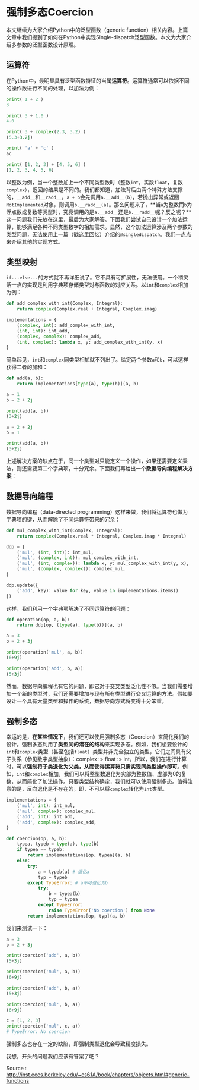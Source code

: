 # 强制多态Coercion

本文继续为大家介绍Python中的泛型函数（generic function）相关内容。上篇文章中我们提到了如何在Python中实现Single-dispatch泛型函数。本文为大家介绍多参数的泛型函数设计原理。

## 运算符

在Python中，最明显具有泛型函数特征的当属**运算符**。运算符通常可以依据不同的操作数进行不同的处理，以加法为例：

```python
print( 1 + 2 )
3

print( 3 + 1.0 )
4.0

print( 3 + complex(2.3, 3.2) )
(5.3+3.2j)

print( 'a' + 'c' )
ac

print( [1, 2, 3] + [4, 5, 6] )
[1, 2, 3, 4, 5, 6]
```

以整数为例，当一个整数加上一个不同类型数时（整数`int`，实数`float`，复数`complex`），返回的结果是不同的。我们都知道，加法背后由两个特殊方法支撑的，`__add__`和`__radd__`。`a + b`会先调用`a.__add__(b)`，若抛出异常或返回`NotImplemented`对象，则调用`b.__radd__(a)`。那么问题来了，**当`a`为整数而`b`为浮点数或复数等类型时，究竟调用的是`a.__add__`还是`b.__radd__`呢？反之呢？**这一问题我们先放在这里，最后为大家解答。下面我们尝试自己设计一个加法运算，能够满足各种不同类型数字的相加需求。显然，这个加法运算涉及两个参数的类型问题，无法使用上一篇（戳这里回忆）介绍的`@singledispatch`。我们一点点来介绍其他的实现方式。

## 类型映射

`if...else...`的方式就不再详细说了。它不具有可扩展性，无法使用。一个稍灵活一点的实现是利用字典项存储类型对与函数的对应关系。以`int`和`complex`相加为例：

```python
def add_complex_with_int(Complex, Integral):
    return complex(Complex.real + Integral, Complex.imag)

implementations = {
    (complex, int): add_complex_with_int,
    (int, int): int_add,
    (complex, complex): complex_add,
    (int, complex): lambda x, y: add_complex_with_int(y, x)
}
```

简单起见，`int`和`complex`同类型相加就不列出了。给定两个参数`a`和`b`，可以这样获得二者的加和：

```python
def add(a, b):
    return implementations[type(a), type(b)](a, b)

a = 1
b = 2 + 2j

print(add(a, b))
(3+2j)

a = 2 + 2j
b = 1

print(add(a, b))
(3+2j)
```

上述解决方案的缺点在于，同一个类型对只能定义一个操作，如果还需要定义乘法，则还需要第二个字典项，十分冗余。下面我们再给出一个**数据导向编程解决方案**：

## 数据导向编程

数据导向编程（data-directed programming）这样来做，我们将运算符也做为字典项的键，从而解除了不同运算符带来的冗余：

```python
def mul_complex_with_int(Complex, Integral):
    return complex(Complex.real * Integral, Complex.imag * Integral)

ddp = {
    ('mul', (int, int)): int_mul,
    ('mul', (complex, int)): mul_complex_with_int,
    ('mul', (int, complex)): lambda x, y: mul_complex_with_int(y, x),
    ('mul', (complex, complex)): complex_mul,
}

ddp.update({
    ('add', key): value for key, value in implementations.items()
})
```

这样，我们利用一个字典项解决了不同运算符的问题：

```python
def operation(op, a, b):
    return ddp[op, (type(a), type(b))](a, b)

a = 3
b = 2 + 3j

print(operation('mul', a, b))
(6+9j)

print(operation('add', b, a))
(5+3j)
```

然而，数据导向编程也有它的问题，即它对于交叉类型泛化性不够。当我们需要增加一个新的类型时，我们还需要增加与现有所有类型进行交叉运算的方法。假如要设计一个具有大量类型和操作的系统，数据导向方式将变得十分笨重。

## 强制多态

幸运的是，**在某些情况下**，我们还可以使用强制多态（Coercion）来简化我们的设计。强制多态利用了**类型间的潜在的结构**来实现多态。例如，我们想要设计的`int`和`complex`类型（甚至包括`float`）类型并非完全独立的类型，它们之间具有父子关系（参见数字类型抽象）：complex :> float :> int。所以，我们在进行计算时，可以**强制将子类退化为父类，从而使得运算符只需实现同类型操作即可**。例如，`int`和`complex`相加，我们可以将整型数退化为实部为整数值、虚部为0的复数，从而简化了加法操作。只要类型结构确定，我们就可以使用强制多态。值得注意的是，反向退化是不存在的，即，不可以将`complex`转化为`int`类型。

```python
implementations = {
    ('mul', int): int_mul,
    ('mul', complex): complex_mul,
    ('add', int): int_add,
    ('add', complex): complex_add,
}

def coercion(op, a, b):
    typea, typeb = type(a), type(b)
    if typea == typeb:
        return implementations[op, typea](a, b)
    else:
        try:
            a = typeb(a) # 退化a
            typ = typeb
        except TypeError: # a不可退化为b
            try:
                b = typea(b)
                typ = typea
            except TypeError:
                raise TypeError('No coercion') from None
        return implementations[op, typ](a, b)
```

我们来测试一下：

```python
a = 3
b = 2 + 3j

print(coercion('add', a, b))
(5+3j)

print(coercion('mul', a, b))
(6+9j)

print(coercion('add', b, a))
(5+3j)

print(coercion('mul', b, a))
(6+9j)

c = [1, 2, 3]
print(coercion('mul', c, a))
# TypeError: No coercion
```

强制多态也存在一定的缺陷，即强制类型退化会导致精度损失。

我想，开头的问题我们应该有答案了吧？



Source : http://inst.eecs.berkeley.edu/~cs61A/book/chapters/objects.html#generic-functions